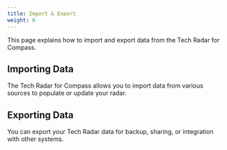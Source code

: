 ```yaml
---
title: Import & Export
weight: 6
---
```


This page explains how to import and export data from the Tech Radar for Compass.

## Importing Data

The Tech Radar for Compass allows you to import data from various sources to populate or update your radar.

## Exporting Data

You can export your Tech Radar data for backup, sharing, or integration with other systems.
